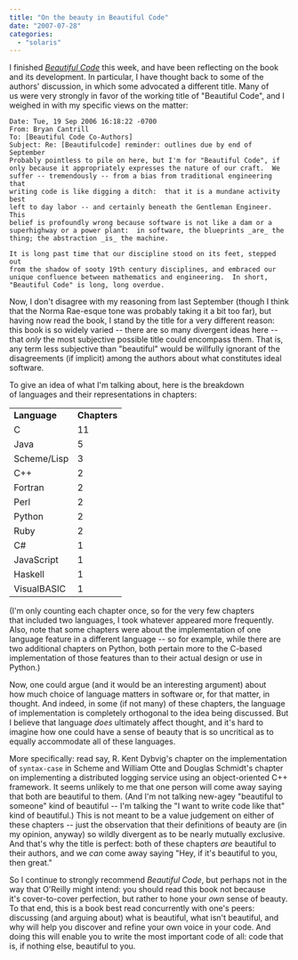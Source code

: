 ```yaml
---
title: "On the beauty in Beautiful Code"
date: "2007-07-28"
categories: 
  - "solaris"
---
```


I finished [_Beautiful Code_](http://www.oreilly.com/catalog/9780596510046/) this week, and have been reflecting on the book and its development. In particular, I have thought back to some of the authors' discussion, in which some advocated a different title. Many of us were very strongly in favor of the working title of "Beautiful Code", and I weighed in with my specific views on the matter:

```
Date: Tue, 19 Sep 2006 16:18:22 -0700
From: Bryan Cantrill
To: [Beautiful Code Co-Authors]
Subject: Re: [Beautifulcode] reminder: outlines due by end of September
Probably pointless to pile on here, but I'm for "Beautiful Code", if
only because it appropriately expresses the nature of our craft.  We
suffer -- tremendously -- from a bias from traditional engineering that
writing code is like digging a ditch:  that it is a mundane activity best
left to day labor -- and certainly beneath the Gentleman Engineer.  This
belief is profoundly wrong because software is not like a dam or a
superhighway or a power plant:  in software, the blueprints _are_ the
thing; the abstraction _is_ the machine.

It is long past time that our discipline stood on its feet, stepped out
from the shadow of sooty 19th century disciplines, and embraced our
unique confluence between mathematics and engineering.  In short,
"Beautiful Code" is long, long overdue.
```

Now, I don't disagree with my reasoning from last September (though I think that the Norma Rae-esque tone was probably taking it a bit too far), but having now read the book, I stand by the title for a very different reason: this book is so widely varied -- there are so many divergent ideas here -- that _only_ the most subjective possible title could encompass them. That is, any term less subjective than "beautiful" would be willfully ignorant of the disagreements (if implicit) among the authors about what constitutes ideal software.

To give an idea of what I'm talking about, here is the breakdown of languages and their representations in chapters:

<table width="40%" align="center"><tbody><tr><td><strong>Language</strong></td><td><strong>Chapters</strong></td></tr><tr><td>C</td><td>11</td></tr><tr><td>Java</td><td>5</td></tr><tr><td>Scheme/Lisp</td><td>3</td></tr><tr><td>C++</td><td>2</td></tr><tr><td>Fortran</td><td>2</td></tr><tr><td>Perl</td><td>2</td></tr><tr><td>Python</td><td>2</td></tr><tr><td>Ruby</td><td>2</td></tr><tr><td>C#</td><td>1</td></tr><tr><td>JavaScript</td><td>1</td></tr><tr><td>Haskell</td><td>1</td></tr><tr><td>VisualBASIC</td><td>1</td></tr></tbody></table>

(I'm only counting each chapter once, so for the very few chapters that included two languages, I took whatever appeared more frequently. Also, note that some chapters were about the implementation of one language feature in a different language -- so for example, while there are two additional chapters on Python, both pertain more to the C-based implementation of those features than to their actual design or use in Python.)

Now, one could argue (and it would be an interesting argument) about how much choice of language matters in software or, for that matter, in thought. And indeed, in some (if not many) of these chapters, the language of implementation is completely orthogonal to the idea being discussed. But I believe that language _does_ ultimately affect thought, and it's hard to imagine how one could have a sense of beauty that is so uncritical as to equally accommodate all of these languages.

More specifically: read say, R. Kent Dybvig's chapter on the implementation of `syntax-case` in Scheme and William Otte and Douglas Schmidt's chapter on implementing a distributed logging service using an object-oriented C++ framework. It seems unlikely to me that one person will come away saying that both are beautiful to them. (And I'm not talking new-agey "beautiful to someone" kind of beautiful -- I'm talking the "I want to write code like that" kind of beautiful.) This is not meant to be a value judgement on either of these chapters -- just the observation that their definitions of beauty are (in my opinion, anyway) so wildly divergent as to be nearly mutually exclusive. And that's why the title is perfect: both of these chapters _are_ beautiful to their authors, and we _can_ come away saying "Hey, if it's beautiful to you, then great."

So I continue to strongly recommend _Beautiful Code_, but perhaps not in the way that O'Reilly might intend: you should read this book not because it's cover-to-cover perfection, but rather to hone your _own_ sense of beauty. To that end, this is a book best read concurrently with one's peers: discussing (and arguing about) what is beautiful, what isn't beautiful, and why will help you discover and refine your own voice in your code. And doing this will enable you to write the most important code of all: code that is, if nothing else, beautiful to you.
